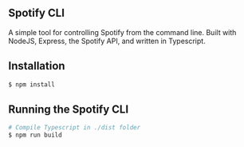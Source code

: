 ## Spotify CLI

A simple tool for controlling Spotify from the command line. Built with NodeJS, Express, the Spotify API, and written in Typescript.

## Installation

```bash
$ npm install
```

## Running the Spotify CLI

```bash
# Compile Typescript in ./dist folder
$ npm run build
```
